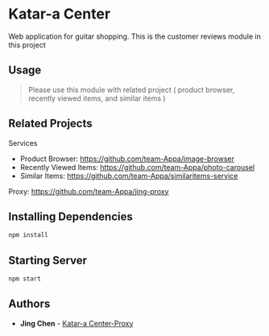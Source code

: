 # Katar-a Center

Web application for guitar shopping.
This is the customer reviews module in this project

## Usage

> Please use this module with related project ( product browser, recently viewed items, and similar items )

## Related Projects

Services

- Product Browser: https://github.com/team-Appa/image-browser
- Recently Viewed Items: https://github.com/team-Appa/photo-carousel
- Similar Items: https://github.com/team-Appa/similaritems-service

Proxy:
https://github.com/team-Appa/jing-proxy

## Installing Dependencies

```sh
npm install
```

## Starting Server

```sh
npm start
```

## Authors

- **Jing Chen** - [Katar-a Center-Proxy](https://github.com/team-Appa/jing-proxy)
